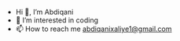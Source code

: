 - Hi 👋, I’m Abdiqani
- 👀 I’m interested in coding
- 📫 How to reach me abdiqanixaliye1@gmail.com

<!---
Abdiqaniomar/Abdiqaniomar is a ✨ special ✨ repository because its `README.md` (this file) appears on your GitHub profile.
You can click the Preview link to take a look at your changes.
--->
